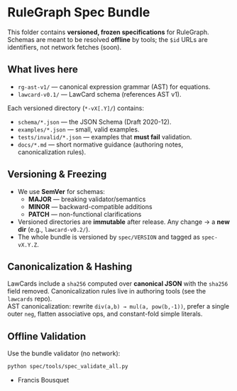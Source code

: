 # RuleGraph Spec Bundle

This folder contains **versioned, frozen specifications** for RuleGraph. Schemas are meant
to be resolved **offline** by tools; the `$id` URLs are identifiers, not network fetches (soon).

## What lives here

- `rg-ast-v1/` — canonical expression grammar (AST) for equations.
- `lawcard-v0.1/` — LawCard schema (references AST v1).

Each versioned directory (`*-vX[.Y]/`) contains:
- `schema/*.json` — the JSON Schema (Draft 2020-12).
- `examples/*.json` — small, valid examples.
- `tests/invalid/*.json` — examples that **must fail** validation.
- `docs/*.md` — short normative guidance (authoring notes, canonicalization rules).

## Versioning & Freezing

- We use **SemVer** for schemas:
  - **MAJOR** — breaking validator/semantics
  - **MINOR** — backward-compatible additions
  - **PATCH** — non-functional clarifications
- Versioned directories are **immutable** after release. Any change → a **new dir** (e.g., `lawcard-v0.2/`).
- The whole bundle is versioned by `spec/VERSION` and tagged as `spec-vX.Y.Z`.

## Canonicalization & Hashing

LawCards include a `sha256` computed over **canonical JSON** with the `sha256` field removed.
Canonicalization rules live in authoring tools (see the `lawcards` repo).  
AST canonicalization: rewrite `div(a,b) → mul(a, pow(b,-1))`, prefer a single outer `neg`, flatten
associative ops, and constant-fold simple literals.

## Offline Validation

Use the bundle validator (no network):

```bash
python spec/tools/spec_validate_all.py
```

- Francis Bousquet
